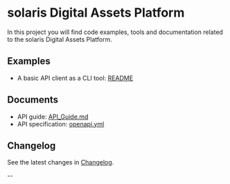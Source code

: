 # solaris Digital Assets Platform

In this project you will find code examples, tools and documentation related to the
solaris Digital Assets Platform.

## Examples

* A basic API client as a CLI tool: [README](examples/README.md)

## Documents

* API guide: [API_Guide.md](docs/API_Guide.md)
* API specification: [openapi.yml](docs/openapi.yml)

## Changelog

See the latest changes in [Changelog](CHANGELOG.md).

--